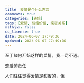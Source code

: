 ```yaml
---
title: 爱情是个什么东西
comments: true
categories: [随想]
tags: [爱情, 情绪价值, 亲密关系]
mathjax: false
cc_license: true
date: 2024-06-07 17:49:36
updated: 2024-06-07 17:49:36
---
```


至于如何开始这样的爱情，我一窍不通。

<!--more-->

恋爱的责任

人们往往觉得爱情是甜蜜的，但